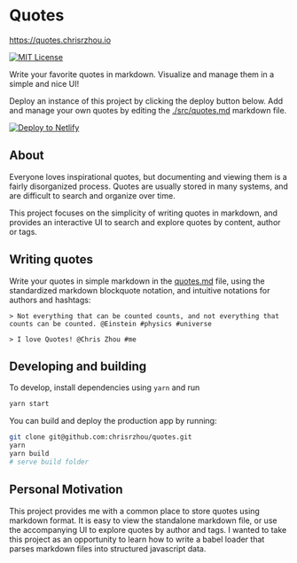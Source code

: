 # Quotes

https://quotes.chrisrzhou.io

[![MIT License][license-badge]](LICENSE.md)

[license-badge]: https://flat.badgen.net/badge/license/MIT/blue

Write your favorite quotes in markdown. Visualize and manage them in a simple and nice UI!

Deploy an instance of this project by clicking the deploy button below. Add and manage your own quotes by editing the [./src/quotes.md](./src/quotes.md) markdown file.

[![Deploy to Netlify](https://www.netlify.com/img/deploy/button.svg)](https://app.netlify.com/start/deploy?repository=https://github.com/chrisrzhou/quotes)

## About

Everyone loves inspirational quotes, but documenting and viewing them is a fairly disorganized process. Quotes are usually stored in many systems, and are difficult to search and organize over time.

This project focuses on the simplicity of writing quotes in markdown, and provides an interactive UI to search and explore quotes by content, author or tags.

## Writing quotes

Write your quotes in simple markdown in the [quotes.md](./src/quotes.md) file, using the standardized markdown blockquote notation, and intuitive notations for authors and hashtags:

```
> Not everything that can be counted counts, and not everything that counts can be counted. @Einstein #physics #universe

> I love Quotes! @Chris Zhou #me
```

## Developing and building

To develop, install dependencies using `yarn` and run

```sh
yarn start
```

You can build and deploy the production app by running:

```sh
git clone git@github.com:chrisrzhou/quotes.git
yarn
yarn build
# serve build folder
```

## Personal Motivation

This project provides me with a common place to store quotes using markdown format. It is easy to view the standalone markdown file, or use the accompanying UI to explore quotes by author and tags. I wanted to take this project as an opportunity to learn how to write a babel loader that parses markdown files into structured javascript data.
